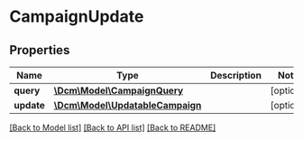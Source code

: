 # CampaignUpdate

## Properties
Name | Type | Description | Notes
------------ | ------------- | ------------- | -------------
**query** | [**\Dcm\Model\CampaignQuery**](CampaignQuery.md) |  | [optional] 
**update** | [**\Dcm\Model\UpdatableCampaign**](UpdatableCampaign.md) |  | [optional] 

[[Back to Model list]](../README.md#documentation-for-models) [[Back to API list]](../README.md#documentation-for-api-endpoints) [[Back to README]](../README.md)


